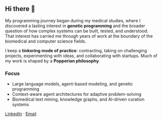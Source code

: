 ## Hi there 👋

My programming journey began during my medical studies, where I discovered a lasting interest in **genetic programming** and the broader question of how complex systems can be built, tested, and understood. That interest has carried me through years of work at the boundary of the biomedical and computer science fields.

I keep a **tinkering mode of practice**: contracting, taking on challenging projects, experimenting with ideas, and collaborating with startups. Much of my work is shaped by a **Popperian philosophy**.

### Focus
- Large language models, agent-based modeling, and genetic programming  
- Context-aware agent architectures for adaptive problem-solving  
- Biomedical text mining, knowledge graphs, and AI-driven curation systems 

[LinkedIn](https://www.linkedin.com/in/marius-fersigan/) · [Email](mailto:marius.fersigan@gmail.com)

<!--
**algunion/algunion** is a ✨ _special_ ✨ repository because its `README.md` (this file) appears on your GitHub profile.

Here are some ideas to get you started:

- 🔭 I’m currently working on ...
- 🌱 I’m currently learning ...
- 👯 I’m looking to collaborate on ...
- 🤔 I’m looking for help with ...
- 💬 Ask me about ...
- 📫 How to reach me: ...
- 😄 Pronouns: ...
- ⚡ Fun fact: ...
-->
